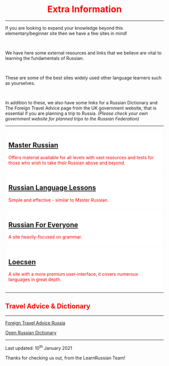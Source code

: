 <div class="container">
<h1 style="text-align:center; color:red;">Extra Information</h1>
<hr>
<p>If you are looking to expand your knowledge beyond this elementary/beginner site then we have a few sites in mind! </p>
<br>
<p> We have here some external resources and links that we believe are vital to learning the fundamentals of Russian.</p>
<br>
<p> These are some of the best sites widely used other language learners such as yourselves.</p>
<br>
<p>In addition to these, we also have some links for a Russian Dictionary and The Foreign Travel Advice page from the UK government website, that is essential if you are planning a trip to Russia. <i>(Please check your own government website for planned trips to the Russian Federation)</i> </p>
<hr>
<head>
<style>
.sites {
  background-color: white;
  color: red;
  margin: 5px;
  padding: 5px;
}
</style>
</head>
<body>

<div class="sites">
<h2><a href="http://masterrussian.com//" target="_blank">Master Russian</a> </h2>
<p>Offers material available for all levels with vast resources and tests for those who wish to take their Russian above and beyond.</p>
</div> 

<div class="sites">
<h2><a href="http://www.russianlessons.net/" target="_blank">Russian Language Lessons</a></h2>
<p>Simple and effective - similar to Master Russian.</p>
</div>

<div class="sites">
<h2><a href="http://www.russianforeveryone.com/" target="_blank">Russian For Everyone</a></h2>
<p>A site heavily-focused on grammar.</p>
</div>

<div class="sites">
<h2><a href="https://www.loecsen.com/en/learn-russian" target="_blank">Loecsen</a></h2>
<p> A site with a more premium user-interface, it covers numerous languages in great depth.</p>
</div>
<hr>
<tr>
  <h2 style="color:red;">Travel Advice & Dictionary</h2>
  <hr>
  <p><a href="https://www.gov.uk/foreign-travel-advice/russia">Foreign Travel Advice Russia</a></p>
  <p><a href="https://en.openrussian.org/">Open Russian Dictionary</a></p>
   <hr>  
  <p> Last updated: 10<sup>th</sup> January 2021 </p>
<footer>
  <p>Thanks for checking us out, from the LearnRussian Team!</p>
</footer>



